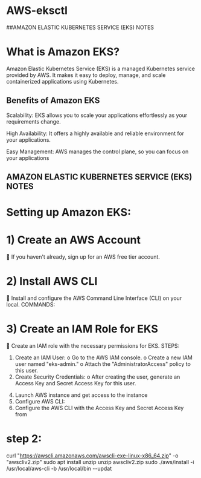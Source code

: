 # AWS-eksctl

##AMAZON ELASTIC KUBERNETES SERVICE (EKS) NOTES
# What is Amazon EKS?

 Amazon Elastic Kubernetes Service (EKS) is a managed Kubernetes service provided 
by AWS. It makes it easy to deploy, manage, and scale containerized applications 
using Kubernetes.

## Benefits of Amazon EKS 

Scalability: EKS allows you to scale your applications effortlessly as your 
requirements change.

High Availability: It offers a highly available and reliable environment for your 
applications.

Easy Management: AWS manages the control plane, so you can focus on your 
applications


 
## AMAZON ELASTIC KUBERNETES SERVICE (EKS) NOTES

# Setting up Amazon EKS:

# 1) Create an AWS Account

 If you haven't already, sign up for an AWS free tier account.

# 2) Install AWS CLI

 Install and configure the AWS Command Line Interface (CLI) on your 
local.
COMMANDS:

# 3) Create an IAM Role for EKS
 Create an IAM role with the necessary permissions for EKS.
STEPS:
1. Create an IAM User:
o Go to the AWS IAM console.
o Create a new IAM user named "eks-admin."
o Attach the "AdministratorAccess" policy to this user.
2. Create Security Credentials:
o After creating the user, generate an Access Key and Secret Access 
Key for this user.
4) Launch AWS instance and get access to the instance
5) Configure AWS CLI:
6) Configure the AWS CLI with the Access Key and Secret Access Key from 

# step 2:
curl "https://awscli.amazonaws.com/awscli-exe-linux-x86_64.zip" -o 
"awscliv2.zip"
sudo apt install unzip
unzip awscliv2.zip
sudo ./aws/install -i /usr/local/aws-cli -b /usr/local/bin --updat
